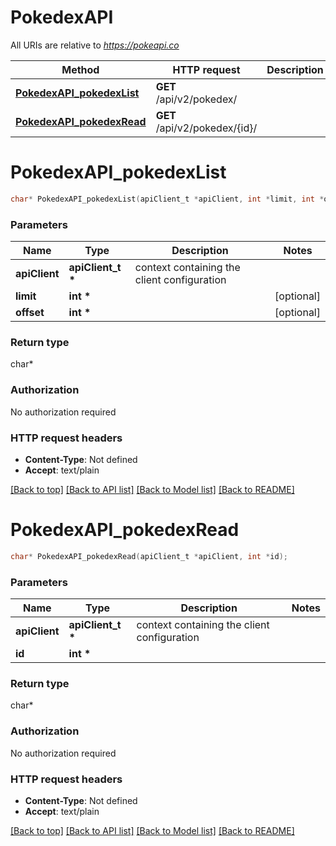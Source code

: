 # PokedexAPI

All URIs are relative to *https://pokeapi.co*

Method | HTTP request | Description
------------- | ------------- | -------------
[**PokedexAPI_pokedexList**](PokedexAPI.md#PokedexAPI_pokedexList) | **GET** /api/v2/pokedex/ | 
[**PokedexAPI_pokedexRead**](PokedexAPI.md#PokedexAPI_pokedexRead) | **GET** /api/v2/pokedex/{id}/ | 


# **PokedexAPI_pokedexList**
```c
char* PokedexAPI_pokedexList(apiClient_t *apiClient, int *limit, int *offset);
```

### Parameters
Name | Type | Description  | Notes
------------- | ------------- | ------------- | -------------
**apiClient** | **apiClient_t \*** | context containing the client configuration |
**limit** | **int \*** |  | [optional] 
**offset** | **int \*** |  | [optional] 

### Return type

char*



### Authorization

No authorization required

### HTTP request headers

 - **Content-Type**: Not defined
 - **Accept**: text/plain

[[Back to top]](#) [[Back to API list]](../README.md#documentation-for-api-endpoints) [[Back to Model list]](../README.md#documentation-for-models) [[Back to README]](../README.md)

# **PokedexAPI_pokedexRead**
```c
char* PokedexAPI_pokedexRead(apiClient_t *apiClient, int *id);
```

### Parameters
Name | Type | Description  | Notes
------------- | ------------- | ------------- | -------------
**apiClient** | **apiClient_t \*** | context containing the client configuration |
**id** | **int \*** |  | 

### Return type

char*



### Authorization

No authorization required

### HTTP request headers

 - **Content-Type**: Not defined
 - **Accept**: text/plain

[[Back to top]](#) [[Back to API list]](../README.md#documentation-for-api-endpoints) [[Back to Model list]](../README.md#documentation-for-models) [[Back to README]](../README.md)

